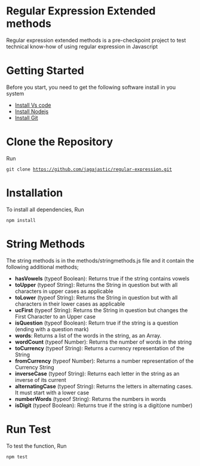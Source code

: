 # Regular Expression Extended methods

Regular expression extended methods is a pre-checkpoint project to test technical know-how of using regular expression in Javascript

# Getting Started

Before you start, you need to get the following software install in you system

- [Install Vs code](https://ehttps://code.visualstudio.com/download)
- [Install Nodejs](https://ehttps://code.visualstudio.com/download)
- [Install Git](https://ehttps://code.visualstudio.com/download)

# Clone the Repository

Run

<code>git clone https://github.com/jagajastic/regular-expression.git</code>

# Installation

To install all dependencies, Run

<code>npm install</code>

# String Methods
The string methods is in the methods/stringmethods.js file and it contain the following additional methods;

- **hasVowels** (typeof Boolean): Returns true if the string contains vowels 
- **toUpper** (typeof String): Returns the String in question but with all characters in upper cases as applicable
- **toLower** (typeof String): Returns the String in question but with all characters in their lower cases as applicable
- **ucFirst** (typeof String): Returns the String in question but changes the First Character to an Upper case
- **isQuestion** (typeof Boolean): Return true if the string is a question (ending with a question mark)
- **words**: Returns a list of the words in the string, as an Array.
- **wordCount** (typeof Number): Returns the number of words in the string
- **toCurrency** (typeof String): Returns a currency representation of the String 
- **fromCurrency** (typeof Number): Returns a number representation of the Currency String
- **inverseCase** (typeof String): Returns each letter in the string as an inverse of its current
- **alternatingCase** (typeof String): Returns the letters in alternating cases. It must start with a lower case
- **numberWords** (typeof String): Returns the numbers in words
- **isDigit**  (typeof Boolean): Returns true if the string is a digit(one number)


# Run Test
To test the function, Run

<code>npm test</code>
